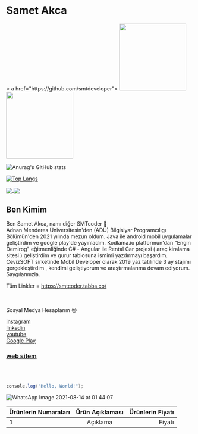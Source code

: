  # Samet Akca
 
 <div>
  < a href="https://github.com/smtdeveloper">
<img height="180em" src="https://github-readme-stats.vercel.app/api?username=smtdeveloper&show_icons=true&theme=dracula&include_all_commits=true&count_private=true"/>
<img height="180em" src="https://github-readme-stats.vercel.app/api/top-langs/?username=smtdeveloper&layout=compact&langs_count=16&theme=dracula"/>
 </div>
 
![Anurag's GitHub stats](https://github-readme-stats.vercel.app/api?username=smtdeveloper&show_icons=true&theme=radical)

[![Top Langs](https://github-readme-stats.vercel.app/api/top-langs/?username=smtdeveloper&layout=compact)](https://github.com/smtdeveloper/github-readme-stats)


<a href="https://github.com/smtdeveloper/GameProje">
  <img align="center" src="https://github-readme-stats.vercel.app/api/pin/?username=smtdeveloper&repo=GameProje" />
</a>
<a href="https://github.com/ReCarProject">
  <img align="center" src="https://github-readme-stats.vercel.app/api/pin/?username=smtdeveloper&repo=ReCarProject" />
</a>




## Ben Kimim 
 
Ben Samet Akca, namı diğer  SMTcoder 🙂 <br>
Adnan Menderes Üniversitesin'den (ADÜ) Bilgisiyar Programcılıgı Bölümün'den 2021 yılında mezun oldum. Java ile android mobil uygulamalar geliştirdim ve google play'de yayınladım. Kodlama.io platformun'dan "Engin Demirog" eğitmenliğinde C# - Angular ile Rental Car projesi ( araç kiralama sitesi ) geliştirdim ve gurur tablosuna  ismimi yazdırmayı başardım. CevizSOFT sirketinde Mobil Developer olarak 2019 yaz tatilinde 3 ay stajımı gerçekleştirdim , kendimi geliştiyorum ve araştırmalarıma devam ediyorum. Saygılarınızla.
<br>

Tüm Linkler =   https://smtcoder.tabbs.co/

 
 
<br> <br>
Sosyal Medya Hesaplarım 😛
<br>

<a href="https://www.instagram.com/smtcoder/">
instagram
</a>
<br>

<a href="https://www.linkedin.com/in/samet-akca-2a4bbb1a8/">
linkedin
</a>
<br>

<a href="https://www.youtube.com/channel/UCZXmqpZJ3ax5Uzm0pXeVqMg">
youtube
</a>

<br>

<a href="https://play.google.com/store/apps/developer?id=Samet+Akca&gl=TR">
Google Play
</a>

<h3> <a href="https://sametakca.com/">  web sitem </a> </h3> 
<br>
<br>


```C#
console.log("Hello, World!");
```

![WhatsApp Image 2021-08-14 at 01 44 07](https://user-images.githubusercontent.com/74311713/129424965-e0147298-a92f-4197-b304-8abfb3d9e6c3.jpeg)


| Ürünlerin Numaraları| Ürün Açıklaması| Ürünlerin Fiyatı|
| :--- | :---: | ---: |
| 1 | Açıklama | Fiyatı |





